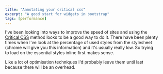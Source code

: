 ```yaml
---
title: "Annotating your critical css"
excerpt: "A good start for widgets in bootstrap"
tags: [performance]
---
```


I've been looking into ways to improve the speed of sites and using the [Critical CSS](https://css-tricks.com/annotating-critical-css/) method looks to be a good way to do it. There have been plenty times when I've look at the percentage of used styles from the stylesheet (chrome will give you this information) and it's usually really low. So trying to load on the essential styles inline first makes sense.

Like a lot of optimisation techniques I'd probably leave them until last because there will be an overhead.